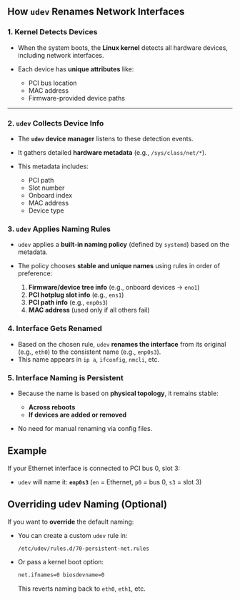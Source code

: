 ## **How `udev` Renames Network Interfaces**

### **1. Kernel Detects Devices**

* When the system boots, the **Linux kernel** detects all hardware devices, including network interfaces.
* Each device has **unique attributes** like:

  * PCI bus location
  * MAC address
  * Firmware-provided device paths

---

### **2. `udev` Collects Device Info**

* The **`udev` device manager** listens to these detection events.
* It gathers detailed **hardware metadata** (e.g., `/sys/class/net/*`).
* This metadata includes:

  * PCI path
  * Slot number
  * Onboard index
  * MAC address
  * Device type



### **3. `udev` Applies Naming Rules**

* `udev` applies a **built-in naming policy** (defined by `systemd`) based on the metadata.
* The policy chooses **stable and unique names** using rules in order of preference:

  1. **Firmware/device tree info** (e.g., onboard devices → `eno1`)
  2. **PCI hotplug slot info** (e.g., `ens1`)
  3. **PCI path info** (e.g., `enp0s3`)
  4. **MAC address** (used only if all others fail)



### **4. Interface Gets Renamed**

* Based on the chosen rule, `udev` **renames the interface** from its original (e.g., `eth0`) to the consistent name (e.g., `enp0s3`).
* This name appears in `ip a`, `ifconfig`, `nmcli`, etc.



### **5. Interface Naming is Persistent**

* Because the name is based on **physical topology**, it remains stable:

  * **Across reboots**
  * **If devices are added or removed**
* No need for manual renaming via config files.



## **Example**

If your Ethernet interface is connected to PCI bus 0, slot 3:

* `udev` will name it:
  **`enp0s3`**
  (`en` = Ethernet, `p0` = bus 0, `s3` = slot 3)



## **Overriding udev Naming (Optional)**

If you want to **override** the default naming:

* You can create a custom `udev` rule in:

  ```bash
  /etc/udev/rules.d/70-persistent-net.rules
  ```
* Or pass a kernel boot option:

  ```bash
  net.ifnames=0 biosdevname=0
  ```

  This reverts naming back to `eth0`, `eth1`, etc.

